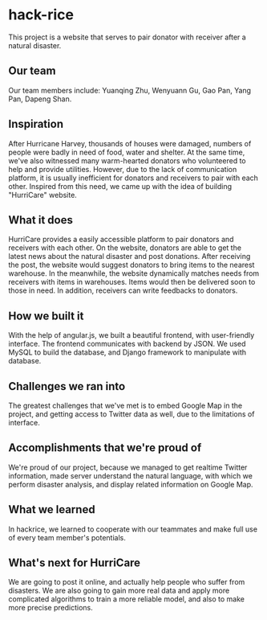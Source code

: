 # hack-rice

This project is a website that serves to pair donator with receiver after a natural disaster.

## Our team
Our team members include: Yuanqing Zhu, Wenyuann Gu, Gao Pan, Yang Pan, Dapeng Shan.

## Inspiration
After Hurricane Harvey, thousands of houses were damaged, numbers of people were badly in need of food, water and shelter. At the same time, we've also witnessed many warm-hearted donators who volunteered to help and provide utilities. However, due to the lack of communication platform, it is usually inefficient for donators and receivers to pair with each other. Inspired from this need, we came up with the idea of building "HurriCare" website.

## What it does
HurriCare provides a easily accessible platform to pair donators and receivers with each other. On the website, donators are able to get the latest news about the natural disaster and post donations. After receiving the post, the website would suggest donators to bring items to the nearest warehouse. In the meanwhile, the website dynamically matches needs from receivers with items in warehouses. Items would then be delivered soon to those in need. In addition, receivers can write feedbacks to donators.

## How we built it
With the help of angular.js, we built a beautiful frontend, with user-friendly interface. The frontend communicates with backend by JSON. We used MySQL to build the database, and Django framework to manipulate with database.

## Challenges we ran into
The greatest challenges that we've met is to embed Google Map in the project, and getting access to Twitter data as well, due to the limitations of interface.

## Accomplishments that we're proud of
We're proud of our project, because we managed to get realtime Twitter information, made server understand the natural language, with which we perform disaster analysis, and display related information on Google Map.

## What we learned
In hackrice, we learned to cooperate with our teammates and make full use of every team member's potentials.

## What's next for HurriCare
We are going to post it online, and actually help people who suffer from disasters. We are also going to gain more real data and apply more complicated algorithms to train a more reliable model, and also to make more precise predictions.
